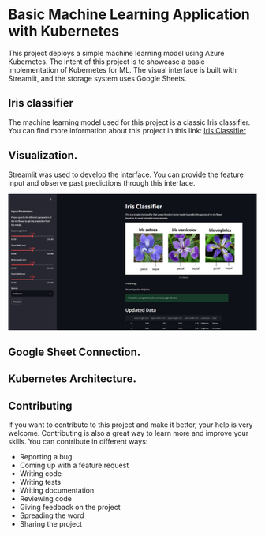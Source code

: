 # Basic Machine Learning Application with Kubernetes

This project deploys a simple machine learning model using Azure Kubernetes. The intent of this project is to showcase a basic implementation of Kubernetes for ML. The visual interface is built with Streamlit, and the storage system uses Google Sheets.

## Iris classifier

The machine learning model used for this project is a classic Iris classifier. You can find more information about this project in this link: [Iris Classifier](https://github.com/manuelgilm/data_science-portafolio/blob/master/classification/iris_classifier/README.md)


## Visualization.

Streamlit was used to develop the interface. You can provide the feature input and observe past predictions through this interface.

![Example Image](ml_monitor/ml_monitor/images/iris-app.jpeg)

## Google Sheet Connection.

## Kubernetes Architecture.

## Contributing

If you want to contribute to this project and make it better, your help is very welcome. Contributing is also a great way to learn more and improve your skills. You can contribute in different ways:

- Reporting a bug
- Coming up with a feature request
- Writing code
- Writing tests
- Writing documentation
- Reviewing code
- Giving feedback on the project
- Spreading the word
- Sharing the project